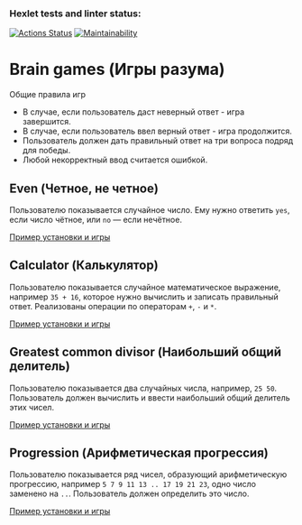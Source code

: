 ### Hexlet tests and linter status:
[![Actions Status](https://github.com/roman-markin/frontend-project-44/actions/workflows/hexlet-check.yml/badge.svg)](https://github.com/roman-markin/frontend-project-44/actions)
[![Maintainability](https://api.codeclimate.com/v1/badges/37ddd543833f7709e876/maintainability)](https://codeclimate.com/github/roman-markin/frontend-project-44/maintainability)

# Brain games (Игры разума)
Общие правила игр
* В случае, если пользователь даст неверный ответ - игра завершится.
* В случае, если пользователь ввел верный ответ - игра продолжится.
* Пользователь должен дать правильный ответ на три вопроса подряд для победы.
* Любой некорректный ввод считается ошибкой.


## Even (Четное, не четное)
Пользователю показывается случайное число. Ему нужно ответить `yes`, если число чётное, или `no` — если нечётное.

[Пример установки и игры](https://asciinema.org/a/EcatoUrltF0ZkPDONBBK1xR5y)

## Calculator (Калькулятор)
Пользователю показывается случайное математическое выражение, например `35 + 16`, которое нужно вычислить и записать правильный ответ. Реализованы операции по операторам `+`, `-` и `*`.

[Пример установки и игры](https://asciinema.org/a/Q4fph43mQwcroFLR0QW3rMDfJ)

## Greatest common divisor (Наибольший общий делитель)
Пользователю показывается два случайных числа, например, `25 50`. Пользователь должен вычислить и ввести наибольший общий делитель этих чисел.

[Пример установки и игры](https://asciinema.org/a/ESHLgZx1MYiMXqDo3y6Yyac2V)

## Progression (Арифметическая прогрессия)
Пользователю показывается ряд чисел, образующий арифметическую прогрессию, например `5 7 9 11 13 .. 17 19 21 23`, одно число заменено на `..`. Пользователь должен определить это число.

[Пример установки и игры](https://asciinema.org/a/CdmbdGfpFylAkiZzOJDs8poYU)